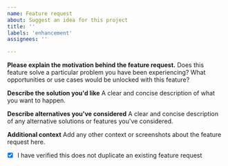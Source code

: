 ```yaml
---
name: Feature request
about: Suggest an idea for this project
title: ''
labels: 'enhancement'
assignees: ''

---
```


**Please explain the motivation behind the feature request.**
Does this feature solve a particular problem you have been experiencing? What opportunities or use cases would be unlocked with this feature?

**Describe the solution you'd like**
A clear and concise description of what you want to happen.

**Describe alternatives you've considered**
A clear and concise description of any alternative solutions or features you've considered.

**Additional context**
Add any other context or screenshots about the feature request here.

- [x] I have verified this does not duplicate an existing feature request
